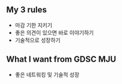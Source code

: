 ## My 3 rules
- 마감 기한 지키기 
- 좋은 의견이 있으면 바로 이야기하기 
- 기술적으로 성장하기 

## What I want from GDSC MJU
- 좋은 네트워킹 및 기술적 성장 
